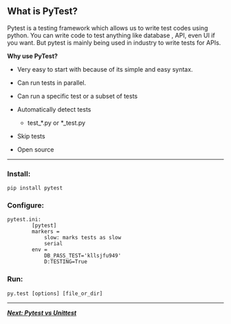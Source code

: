 ## **What is PyTest?**

Pytest is a testing framework which allows us to write test codes using python. You can write code to test anything like database , API, even UI if you want. But pytest is mainly being used in industry to write tests for APIs.

**Why use PyTest?**

*   Very easy to start with because of its simple and easy syntax.
    
*   Can run tests in parallel.
    
*   Can run a specific test or a subset of tests
    
*   Automatically detect tests
    * test_*.py or *_test.py
    
*   Skip tests
    
*   Open source


---

### Install:

`pip install pytest`

### Configure:


```
pytest.ini:
        [pytest]
        markers =
            slow: marks tests as slow
            serial
        env =
            DB_PASS_TEST='kllsjfu949'
            D:TESTING=True     

```

### Run:
`py.test [options] [file_or_dir]`


---
***[Next: Pytest vs Unittest](002_pytest_vs_unittest.md)***